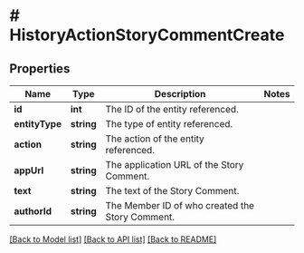 # # HistoryActionStoryCommentCreate

## Properties

Name | Type | Description | Notes
------------ | ------------- | ------------- | -------------
**id** | **int** | The ID of the entity referenced. |
**entityType** | **string** | The type of entity referenced. |
**action** | **string** | The action of the entity referenced. |
**appUrl** | **string** | The application URL of the Story Comment. |
**text** | **string** | The text of the Story Comment. |
**authorId** | **string** | The Member ID of who created the Story Comment. |

[[Back to Model list]](../../README.md#models) [[Back to API list]](../../README.md#endpoints) [[Back to README]](../../README.md)
